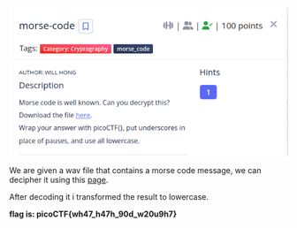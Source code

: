 <img src="img/challenge.png">

We are given a wav file that contains a morse code message, we can decipher it using this [page](https://morsecode.world/international/decoder/audio-decoder-adaptive.html).

After decoding it i transformed the result to lowercase.

**flag is: picoCTF{wh47_h47h_90d_w20u9h7}**

